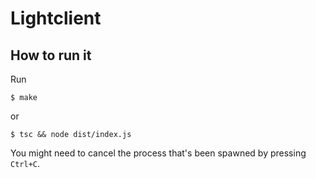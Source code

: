 # Lightclient

## How to run it
Run
    
    $ make 

or 

    $ tsc && node dist/index.js

You might need to cancel the process that's been spawned by pressing `Ctrl+C`.
